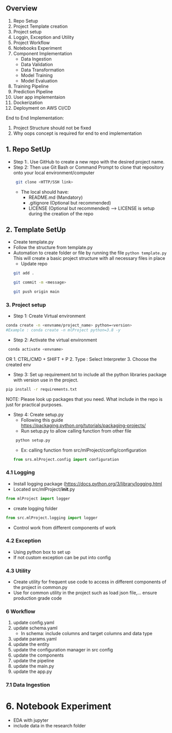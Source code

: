 ## Overview
1. Repo Setup
2. Project Template creation
3. Project setup
4. Loggin, Exception and Utility
5. Project Workflow
6. Notebooks Experiment
7. Component Implementation
    - Data Ingestion
    - Data Validation
    - Data Transformation
    - Model Training
    - Model Evaluation
8. Training Pipeline
9. Prediction Pipeline
10. User app implementaion
11. Dockerization
12. Deployment on AWS CI/CD

End to End Implementation:
1. Project Structure should not be fixed
2. Why oops concept is required for end to end implementation


## 1. Repo SetUp
- Step 1:. Use GitHub to create a new repo  with the desired project name. 
- Step 2: Then use Git Bash or Command Prompt to clone that repository onto your local environment/computer
    ```bash
     git clone <HTTP/SSH link>
    ```
    - The local should have:
        -  README.md (Mandatory)
        - .gitignore (Optional but recommended)
        -  LICENSE (Optional but recommended) --> LICENSE is setup during the creation of the repo
## 2. Template SetUp
- Create template.py
- Follow the structure from template.py
- Automation to create folder or file by running the file
    ```python template.py```
    This will create a basic project structure with all necessary files in place
    - Update repo 
    ```bash 
    git add .
    ```
    ```bash 
    git commit -m <message>
    ```
    ``` bash
    git push origin main 
    ```
### 3. Project setup
- Step 1: Create Virtual environment
 ```bash
 conda create -n <envname/project_name> python=<version> 
 #Example : conda create -n mlProject python=3.8 -y
 ```
- Step 2: Activate  the virtual environment
```bash
 conda activate <envname>
```
OR 
    1. CTRL/CMD + SHIFT + P
    2. Type : Select Interpreter
    3. Choose the created env
    
- Step 3: Set up requirement.txt to include all the python libraries package with version use in the project. 
```bash 
pip install -r requirements.txt
```
<p> NOTE: Please look up packages that you need. What include in the repo is just for practical purposes.<p>

- Step 4: Create setup.py
    - Following this guide https://packaging.python.org/tutorials/packaging-projects/
    - Run setup.py to allow calling function from other file
    ```bash
     python setup.py
     ``` 
    - Ex: calling function from src/mlProject/config/configuration
    ```python 
    from srs.mlProject.config import configuration
    ```

### 4.1 Logging
- Install logging package (https://docs.python.org/3/library/logging.html
- Located src/mlProject/__init__.py 
```python 
from mlProject import logger 
```
- create logging folder
```python
from src.mlProject.logging import logger
```
- Control work from different components of work

### 4.2 Exception
- Using python box to set up 
- If not custom exception can be put into config

### 4.3 Utility
- Create utility for frequent use code to access in different components of the project in common.py
- Use for common utility in the project such as load json file,... ensure production grade code

### 6 Workflow
1. update config.yaml
2. update schema.yaml 
    - In schema: include columns and target columns and data type
3. update params.yaml
4. update the entity
5. update the configuration manager in src config
6. update the components
7. update the pipeline
8. update the main.py
9. update the app.py

### 7.1 Data Ingestion




# 6. Notebook Experiment
- EDA with jupyter
- include data in the research folder


